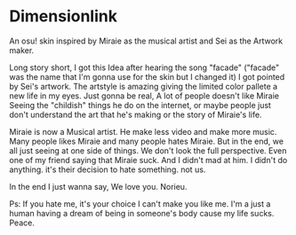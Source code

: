 # Dimensionlink

An osu! skin inspired by Miraie as the musical artist and Sei as the Artwork maker.

Long story short, I got this Idea after hearing the song "facade" ("facade" was the name that I'm gonna use for the skin but I changed it) I got pointed by Sei's artwork. The artstyle is amazing giving the limited color pallete a new life in my eyes. Just gonna be real, A lot of people doesn't like Miraie Seeing the "childish" things he do on the internet, or maybe people just don't understand the art that he's making or the story of Miraie's life.

Miraie is now a Musical artist. He make less video and make more music. Many people likes Miraie and many people hates Miraie. But in the end, we all just seeing at one side of things. We don't look the full perspective. Even one of my friend saying that Miraie suck. And I didn't mad at him. I didn't do anything. it's their decision to hate something. not us.

In the end I just wanna say, We love you. Norieu.

Ps: If you hate me, it's your choice I can't make you like me. I'm a just a human having a dream of being in someone's body cause my life sucks. Peace.
